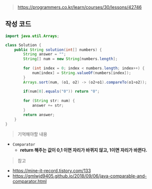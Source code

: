 > https://programmers.co.kr/learn/courses/30/lessons/42746



## 작성 코드

```java
import java.util.Arrays;

class Solution {
    public String solution(int[] numbers) {
        String answer = "";
        String[] num = new String[numbers.length];
        
        for (int index = 0; index < numbers.length; index++) {
            num[index] = String.valueOf(numbers[index]);
        }
        Arrays.sort(num, (o1, o2) -> (o2+o1).compareTo(o1+o2));
        
        if(num[0].equals("0")) return "0";
        
        for (String str: num) {
            answer += str;
        }
        return answer;
    }
}
```



> 기억해야할 내용

- `Comparator`
  - **return 해주는 값이 0,1 이면 자리가 바뀌지 않고, 1이면 자리가 바뀐다.**





> 참고

- https://mine-it-record.tistory.com/133
- https://gmlwjd9405.github.io/2018/09/06/java-comparable-and-comparator.html

